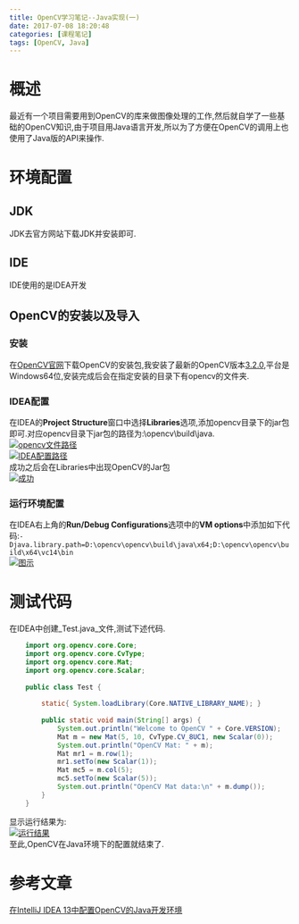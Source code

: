 ```yaml
---
title: OpenCV学习笔记--Java实现(一)
date: 2017-07-08 18:20:48
categories: [课程笔记]
tags: [OpenCV, Java]
---
```

[](#概述 "概述")概述
==============

最近有一个项目需要用到OpenCV的库来做图像处理的工作,然后就自学了一些基础的OpenCV知识,由于项目用Java语言开发,所以为了方便在OpenCV的调用上也使用了Java版的API来操作.

[](#环境配置 "环境配置")环境配置
====================
<!-- more -->
[](#JDK "JDK")JDK
-----------------

JDK去官方网站下载JDK并安装即可.

[](#IDE "IDE")IDE
-----------------

IDE使用的是IDEA开发

[](#OpenCV的安装以及导入 "OpenCV的安装以及导入")OpenCV的安装以及导入
-----------------------------------------------

### [](#安装 "安装")安装

在[OpenCV官网](http://opencv.org/)下载OpenCV的安装包,我安装了最新的OpenCV版本[3.2.0](https://sourceforge.net/projects/opencvlibrary/files/opencv-win/3.2.0/opencv-3.2.0-vc14.exe/download),平台是Windows64位,安装完成后会在指定安装的目录下有opencv的文件夹.

### [](#IDEA配置 "IDEA配置")IDEA配置

在IDEA的**Project Structure**窗口中选择**Libraries**选项,添加opencv目录下的jar包即可.对应opencv目录下jar包的路径为:\\opencv\\build\\java.  
[![opencv文件路径](http://misakatang.oss-cn-beijing.aliyuncs.com/201707081.jpg)](http://misakatang.oss-cn-beijing.aliyuncs.com/201707081.jpg "opencv文件路径")  
[![IDEA配置路径](http://misakatang.oss-cn-beijing.aliyuncs.com/201707082.jpg)](http://misakatang.oss-cn-beijing.aliyuncs.com/201707082.jpg "IDEA配置路径")  
成功之后会在Libraries中出现OpenCV的Jar包  
[![成功](http://misakatang.oss-cn-beijing.aliyuncs.com/201707083.jpg)](http://misakatang.oss-cn-beijing.aliyuncs.com/201707083.jpg "成功")

### [](#运行环境配置 "运行环境配置")运行环境配置

在IDEA右上角的**Run/Debug Configurations**选项中的**VM options**中添加如下代码:`-Djava.library.path=D:\opencv\opencv\build\java\x64;D:\opencv\opencv\build\x64\vc14\bin`  
[![图示](http://misakatang.oss-cn-beijing.aliyuncs.com/201707084.jpg)](http://misakatang.oss-cn-beijing.aliyuncs.com/201707084.jpg "图示")

[](#测试代码 "测试代码")测试代码
====================

在IDEA中创建_Test.java_文件,测试下述代码.
```java
    import org.opencv.core.Core;
    import org.opencv.core.CvType;
    import org.opencv.core.Mat;
    import org.opencv.core.Scalar;
    
    public class Test {
    
        static{ System.loadLibrary(Core.NATIVE_LIBRARY_NAME); }
    
        public static void main(String[] args) {
            System.out.println("Welcome to OpenCV " + Core.VERSION);
            Mat m = new Mat(5, 10, CvType.CV_8UC1, new Scalar(0));
            System.out.println("OpenCV Mat: " + m);
            Mat mr1 = m.row(1);
            mr1.setTo(new Scalar(1));
            Mat mc5 = m.col(5);
            mc5.setTo(new Scalar(5));
            System.out.println("OpenCV Mat data:\n" + m.dump());
        }
    }
```    

显示运行结果为:  
[![运行结果](http://misakatang.oss-cn-beijing.aliyuncs.com/201707085.jpg)](http://misakatang.oss-cn-beijing.aliyuncs.com/201707085.jpg "运行结果")  
至此,OpenCV在Java环境下的配置就结束了.

[](#参考文章 "参考文章")参考文章
====================

[在IntelliJ IDEA 13中配置OpenCV的Java开发环境](http://www.cnblogs.com/yezhang/p/4006134.html)